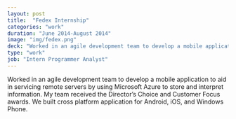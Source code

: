 ```yaml
---
layout: post
title:  "Fedex Internship"
categories: "work"
duration: "June 2014-August 2014"
image: "img/fedex.png"
deck: "Worked in an agile development team to develop a mobile application to aid in servicing remote servers by using Microsoft Azure to store and interpret information. My team received the Director’s Choice and Customer Focus awards. We built cross platform application for Android, iOS, and Windows Phone.​"
type: "work"
job: "Intern Programmer Analyst"
---
```



Worked in an agile development team to develop a mobile application to aid in servicing remote servers by using Microsoft Azure to store and interpret information. My team received the Director’s Choice and Customer Focus awards. We built cross platform application for Android, iOS, and Windows Phone.​